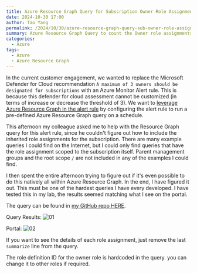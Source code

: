 ```yaml
---
title: Azure Resource Graph Query for Subscription Owner Role Assignments
date: 2024-10-30 17:00
author: Tao Yang
permalink: /2024/10/30/azure-resource-graph-query-sub-owner-role-assignments
summary: Azure Resource Graph Query to count the Owner role assignments on a subscription including inherited role assignments from parent management groups.
categories:
  - Azure
tags:
  - Azure
  - Azure Resource Graph
---
```


In the current customer engagement, we wanted to replace the Microsoft Defender for Cloud recommendation `A maximum of 3 owners should be designated for subscriptions` with an Azure Monitor Alert rule. This is because this defender for cloud assessment cannot be customized (in terms of increase or decrease the threshold of 3). We want to [leverage Azure Resource Graph in the alert rule](https://learn.microsoft.com/en-us/azure/governance/resource-graph/alerts-query-quickstart?tabs=azure-resource-graph) by configuring the alert rule to run a pre-defined Azure Resource Graph query on a schedule.

This afternoon my colleague asked me to help with the Resource Graph query for this alert rule, since he couldn't figure out how to include the inherited role assignments for the subscription. There are many example queries I could find on the Internet, but I could only find queries that have the role assignment scoped to the subscription itself. Parent management groups and the root scope `/` are not included in any of the examples I could find.

I then spent the entire afternoon trying to figure out if it's even possible to do this natively all within Azure Resource Graph. In the end, I have figured it out. This must be one of the hardest queries I have every developed. I have tested this in my lab, the results seemed matching what I see on the portal.

The query can be found in [my GitHub repo HERE](https://github.com/tyconsulting/AzureResourceGraph/blob/master/Queries/RoleAssignment.md#list-all-owner-role-assignments-by-subscriptions-including-inherited-assignments).

Query Results:
![01](../../../../assets/images/2024/10/arg-sub-owner-01.jpg)

Portal:
![02](../../../../assets/images/2024/10/arg-sub-owner-02.jpg)

If you want to see the details of each role assignment, just remove the last `summarize` line from the query.

The role definition ID for the owner role is hardcoded in the query. you can change it to other roles if required.
